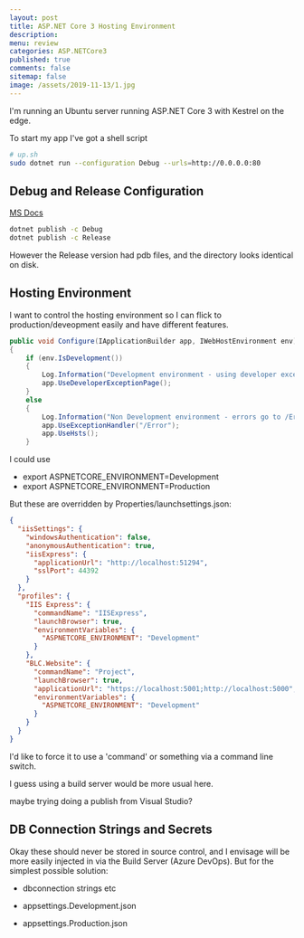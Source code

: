```yaml
---
layout: post
title: ASP.NET Core 3 Hosting Environment
description: 
menu: review
categories: ASP.NETCore3 
published: true 
comments: false     
sitemap: false
image: /assets/2019-11-13/1.jpg
---
```


I'm running an Ubuntu server running ASP.NET Core 3 with Kestrel on the edge.

To start my app I've got a shell script

```bash
# up.sh
sudo dotnet run --configuration Debug --urls=http://0.0.0.0:80
```

## Debug and Release Configuration

[MS Docs](https://docs.microsoft.com/en-us/dotnet/core/deploying/deploy-with-cli)

```bash
dotnet publish -c Debug
dotnet publish -c Release
```

However the Release version had pdb files, and the directory looks identical on disk.

## Hosting Environment

I want to control the hosting environment so I can flick to production/deveopment easily and have different features.

```cs
public void Configure(IApplicationBuilder app, IWebHostEnvironment env)
{
    if (env.IsDevelopment())
    {
        Log.Information("Development environment - using developer exception page");
        app.UseDeveloperExceptionPage();
    }
    else
    {
        Log.Information("Non Development environment - errors go to /Error");
        app.UseExceptionHandler("/Error");
        app.UseHsts();
    }
```

I could use

- export ASPNETCORE_ENVIRONMENT=Development
- export ASPNETCORE_ENVIRONMENT=Production

But these are overridden by Properties/launchsettings.json:

```json
{
  "iisSettings": {
    "windowsAuthentication": false, 
    "anonymousAuthentication": true, 
    "iisExpress": {
      "applicationUrl": "http://localhost:51294",
      "sslPort": 44392
    }
  },
  "profiles": {
    "IIS Express": {
      "commandName": "IISExpress",
      "launchBrowser": true,
      "environmentVariables": {
        "ASPNETCORE_ENVIRONMENT": "Development"
      }
    },
    "BLC.Website": {
      "commandName": "Project",
      "launchBrowser": true,
      "applicationUrl": "https://localhost:5001;http://localhost:5000",
      "environmentVariables": {
        "ASPNETCORE_ENVIRONMENT": "Development"
      }
    }
  }
}
```

I'd like to force it to use a 'command' or something via a command line switch.

I guess using a build server would be more usual here.

maybe trying doing a publish from Visual Studio?

## DB Connection Strings and Secrets

Okay these should never be stored in source control, and I envisage will be more easily injected in via the Build Server (Azure DevOps). But for the simplest possible solution:

- dbconnection strings etc

- appsettings.Development.json
- appsettings.Production.json